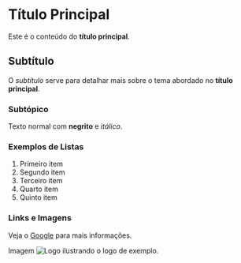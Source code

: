 # Título Principal

Este é o conteúdo do **título principal**. 

## Subtítulo

O *subtítulo* serve para detalhar mais sobre o tema abordado no **título principal**.

### Subtópico

Texto normal com **negrito** e *itálico*.

### Exemplos de Listas

1. Primeiro item
2. Segundo item
3. Terceiro item
4. Quarto item
5. Quinto item

### Links e Imagens

Veja o [Google](https://www.google.com) para mais informações.

Imagem ![Logo](https://example.com/logo.png) ilustrando o logo de exemplo.